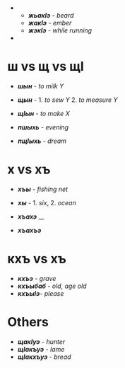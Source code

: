 # 
- 
	- **_жьакIэ_** - _beard_
	- **_жакIэ_** - _ember_
	- **_жэкIэ_** - _while running_
- 

# ш vs щ vs щI
- **_шын_** - _to milk Y_
- **_щын_** - 1. _to sew Y_ 2. _to measure Y_
- **_щIын_** - _to make X_

- **_пшыхь_** - _evening_
- **_пщIыхь_** - _dream_

# х vs хъ
- **_хъы_** - _fishing net_
- **_хы_** - 1. _six_, 2. _ocean_


- **_хъахэ_** __
- **_хъахъэ_**

# кхъ vs хъ
- **_кхъэ_** - _grave_
- **_кхъыбаб_** - _old, age old_
- **_кхъыIэ_**- _please_


# Others
- **_щакIуэ_** - _hunter_
- **_щIакъуэ_** - _lame_
- **_щIакхъуэ_** - _bread_